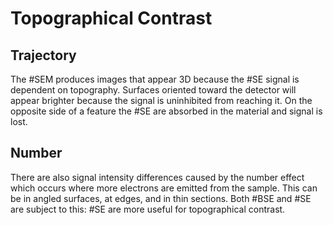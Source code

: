# Topographical Contrast

## Trajectory
The #SEM produces images that appear 3D because the #SE signal is dependent on topography.
Surfaces oriented toward the detector will appear brighter because the signal is uninhibited from reaching it.
On the opposite side of a feature the #SE are absorbed in the material and signal is lost.

## Number
There are also signal intensity differences caused by the number effect which occurs where more electrons are emitted from the sample.
This can be in angled surfaces, at edges, and in thin sections.
Both #BSE and #SE are subject to this: #SE are more useful for topographical contrast.